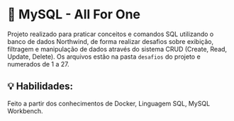# :dolphin: MySQL - All For One
Projeto realizado para praticar conceitos e comandos SQL utilizando o banco de dados Northwind, de forma realizar desafios sobre exibição, filtragem e manipulação de dados através do sistema CRUD (Create, Read, Update, Delete). Os arquivos estão na pasta `desafios` do projeto e numerados de 1 a 27.

## :bulb: Habilidades:
Feito a partir dos conhecimentos de Docker, Linguagem SQL, MySQL Workbench.
